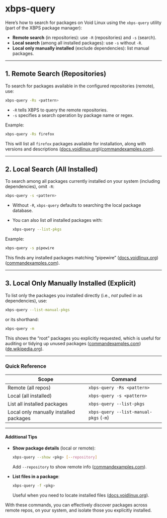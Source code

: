 # xbps-query

Here’s how to search for packages on Void Linux using the `xbps-query` utility (part of the XBPS package manager):

* **Remote search** (in repositories): use `-R` (repositories) and `-s` (search).
* **Local search** (among all installed packages): use `-s` without `-R`.
* **Local only manually installed** (exclude dependencies): list manual packages.

---

## 1. Remote Search (Repositories)

To search for packages available in the configured repositories (remote), use:

```bash
xbps-query -Rs <pattern>
```

* `-R` tells XBPS to query the remote repositories.
* `-s` specifies a search operation by package name or regex.

Example:

```bash
xbps-query -Rs firefox
```

This will list all `firefox` packages available for installation, along with versions and descriptions ([docs.voidlinux.org][1])([commandexamples.com][2]).

---

## 2. Local Search (All Installed)

To search among all packages currently installed on your system (including dependencies), omit `-R`:

```bash
xbps-query -s <pattern>
```

* Without `-R`, `xbps-query` defaults to searching the local package database.
* You can also list *all* installed packages with:

  ```bash
  xbps-query --list-pkgs
  ```

Example:

```bash
xbps-query -s pipewire
```

This finds any installed packages matching “pipewire” ([docs.voidlinux.org][1])([commandexamples.com][2]).

---

## 3. Local Only Manually Installed (Explicit)

To list only the packages you installed directly (i.e., *not* pulled in as dependencies), use:

```bash
xbps-query --list-manual-pkgs
```

or its shorthand:

```bash
xbps-query -m
```

This shows the “root” packages you explicitly requested, which is useful for auditing or tidying up unused packages ([commandexamples.com][2])([de.wikipedia.org][3]).

---

### Quick Reference

| Scope                                  | Command                                |
| -------------------------------------- | -------------------------------------- |
| Remote (all repos)                     | `xbps-query -Rs <pattern>`             |
| Local (all installed)                  | `xbps-query -s <pattern>`              |
| List all installed packages            | `xbps-query --list-pkgs`               |
| Local only manually installed packages | `xbps-query --list-manual-pkgs` (`-m`) |

---

#### Additional Tips

* **Show package details** (local or remote):

  ```bash
  xbps-query --show <pkg> [--repository]
  ```

  Add `--repository` to show remote info ([commandexamples.com][2]).

* **List files in a package**:

  ```bash
  xbps-query -f <pkg>
  ```

  Useful when you need to locate installed files ([docs.voidlinux.org][1]).

With these commands, you can effectively discover packages across remote repos, on your system, and isolate those you explicitly installed.

[1]: https://docs.voidlinux.org/xbps/index.html "XBPS Package Manager - Void Linux Handbook"
[2]: https://commandexamples.com/linux/xbps-query "Examples of xbps-query Command in Linux - Command Examples"
[3]: https://de.wikipedia.org/wiki/Xbps "Xbps"


